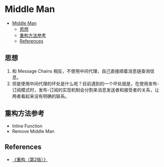 # Middle Man


<!-- TOC -->

- [Middle Man](#middle-man)
    - [思想](#思想)
    - [重构方法参考](#重构方法参考)
    - [References](#references)

<!-- /TOC -->


## 思想
1. 和 Message Chains 相反，不使用中间代理，自己直接顺着消息链查询信息。
2. 但是使用中间代理的坏处是什么呢？目前遇到的一个坏处就是，在使用发布-订阅模式时，发布-订阅的实现机制会分割来消息发送者和接受者的关系，让两者看起来没有明确的联系。


## 重构方法参考
* Inline Function
* Remove Middle Man


## References
* [《重构（第2版）》](https://book.douban.com/subject/33400354/)

